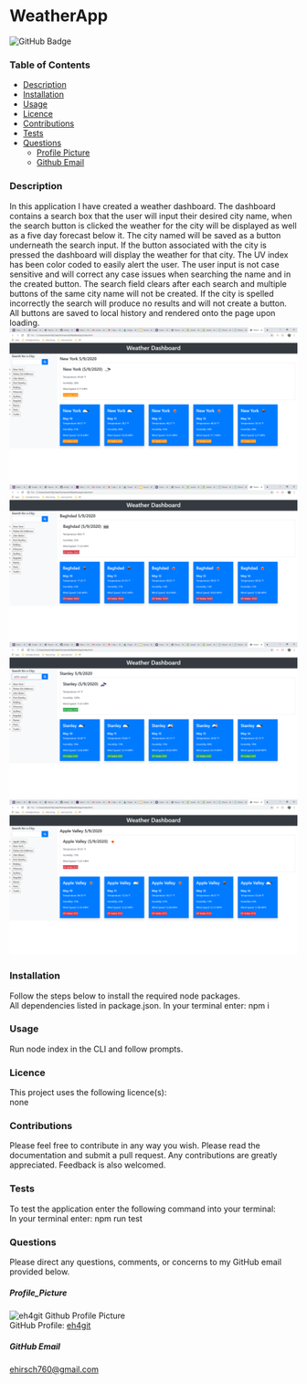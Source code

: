  # WeatherApp
  
![GitHub Badge](https://img.shields.io/badge/License-none-blue.svg)
### Table of Contents
* [Description](#Description)
* [Installation](#Installation)
* [Usage](#Usage)
* [Licence](#Licence)
* [Contributions](#Contributions)
* [Tests](#Tests)
* [Questions](#Questions)
  * [Profile Picture](#Profile_Picture)
  * [Github Email](#Github_Profile)
### Description
In this application I have created a weather dashboard. The dashboard contains a search box that the user will input their desired city name, when the search button is clicked the weather for the city will be displayed as well as a five day forecast below it. The city named will be saved as a button underneath the search input. If the button associated with the city is pressed the dashboard will display the weather for that city. The UV index has been color coded to easily alert the user. The user input is not case sensitive and will correct any case issues when searching the name and in the created button. The search field clears after each search and multiple buttons of the same city name will not be created. If the city is spelled incorrectly the search will produce no results and will not create a button. All buttons are saved to local history and rendered onto the page upon loading.<br>
![screenshot](./readMePictures/WeatherDashboard1.png)
![screenshot](./readMePictures/WeatherDashboard2.png)
![screenshot](./readMePictures/WeatherDashboard3.png)
![screenshot](./readMePictures/WeatherDashboard4.png)
### Installation
Follow the steps below to install the required node packages.<br>
All dependencies listed in package.json. In your terminal enter: npm i
### Usage
Run node index in the CLI and follow prompts. 
### Licence
This project uses the following licence(s):<br>
none
### Contributions
Please feel free to contribute in any way you wish. Please read the documentation and submit a pull request. Any contributions are greatly appreciated. Feedback is also welcomed.
### Tests
To test the application enter the following command into your terminal:<br>
In your terminal enter: npm run test
### Questions
Please direct any questions, comments, or concerns to my GitHub email provided below.
##### Profile_Picture
![eh4git Github Profile Picture](https://github.com/eh4git.png?size=200)<br>
GitHub Profile: [eh4git](http://github.com/eh4git)
##### GitHub Email
ehirsch760@gmail.com
